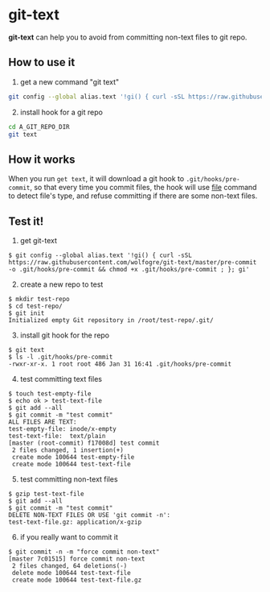 # git-text

**git-text** can help you to avoid from committing non-text files to git repo.

## How to use it

1. get a new command "git text"

```bash
git config --global alias.text '!gi() { curl -sSL https://raw.githubusercontent.com/wolfogre/git-text/master/pre-commit -o .git/hooks/pre-commit && chmod +x .git/hooks/pre-commit ; }; gi'
```

2. install hook for a git repo

```bash
cd A_GIT_REPO_DIR
git text
```

## How it works

When you run `get text`, it will download a git hook to `.git/hooks/pre-commit`, so that every time you commit files, the hook will use [file](http://man7.org/linux/man-pages/man1/file.1.html) command to detect file's type, and refuse committing if there are some non-text files.

## Test it!

1. get git-text

```text
$ git config --global alias.text '!gi() { curl -sSL https://raw.githubusercontent.com/wolfogre/git-text/master/pre-commit -o .git/hooks/pre-commit && chmod +x .git/hooks/pre-commit ; }; gi'
```

2. create a new repo to test

```text
$ mkdir test-repo
$ cd test-repo/
$ git init
Initialized empty Git repository in /root/test-repo/.git/
```

3. install git hook for the repo

```text
$ git text
$ ls -l .git/hooks/pre-commit
-rwxr-xr-x. 1 root root 486 Jan 31 16:41 .git/hooks/pre-commit
```

4. test committing text files

```text
$ touch test-empty-file
$ echo ok > test-text-file
$ git add --all
$ git commit -m "test commit"
ALL FILES ARE TEXT:
test-empty-file: inode/x-empty
test-text-file:  text/plain
[master (root-commit) f17008d] test commit
 2 files changed, 1 insertion(+)
 create mode 100644 test-empty-file
 create mode 100644 test-text-file
```

5. test committing non-text files

```text
$ gzip test-text-file
$ git add --all
$ git commit -m "test commit"
DELETE NON-TEXT FILES OR USE 'git commit -n':
test-text-file.gz: application/x-gzip
```

6. if you really want to commit it

```text
$ git commit -n -m "force commit non-text"
[master 7c01515] force commit non-text
 2 files changed, 64 deletions(-)
 delete mode 100644 test-text-file
 create mode 100644 test-text-file.gz
```
